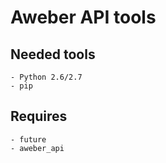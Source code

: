 # Aweber API tools

## Needed tools

    - Python 2.6/2.7
    - pip

## Requires

    - future
    - aweber_api